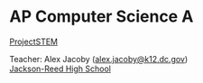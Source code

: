 # AP Computer Science A

[ProjectSTEM](https://projectstem.org)

Teacher: Alex Jacoby (alex.jacoby@k12.dc.gov)  
[Jackson-Reed High School](https://wilsonhs.org)

